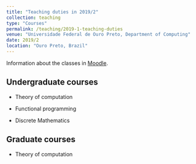 ```yaml
---
title: "Teaching duties in 2019/2"
collection: teaching
type: "Courses"
permalink: /teaching/2019-1-teaching-duties
venue: "Universidade Federal de Ouro Preto, Department of Computing"
date: 2019/2
location: "Ouro Preto, Brazil"
---
```


Information about the classes in [Moodle](http://www.moodlepresencial.ufop.br/login/index.php).


Undergraduate courses
---------------------

* Theory of computation

* Functional programming

* Discrete Mathematics

Graduate courses
----------------

* Theory of computation


